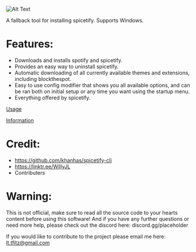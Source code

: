 ![Alt Text](https://i.ibb.co/TPVYWJY/68747470733a2f2f692e696d6775722e636f6d2f6977634c4954512e706e67.png)

A fallback tool for installing spicetify. Supports Windows.

# **Features:**
* Downloads and installs spotify and spicetify.
* Provides an easy way to uninstall spicetify.
* Automatic downloading of all currently available themes and extensions, including blockthespot.
* Easy to use config modifier that shows you all available options, and can be ran both on initial setup or any time you want using the startup menu.
* Everything offered by spicetify.

[Usage](https://github.com/OhItsTom/spicetify-easyinstall/wiki/Usage "Usage WIKI")

[Information](https://github.com/OhItsTom/spicetify-easyinstall/wiki/Information "Information WIKI")

# **Credit:**
* https://github.com/khanhas/spicetify-cli
* https://linktr.ee/WillyJL
* Contributers

# **Warning:**
This is not official, make sure to read all the source code to your hearts content before using this software! And if you have any further questions or need more help, please check out the discord here: discord.gg/placeholder

If you would like to contribute to the project please email me here: lt.tfitz@gmail.com

